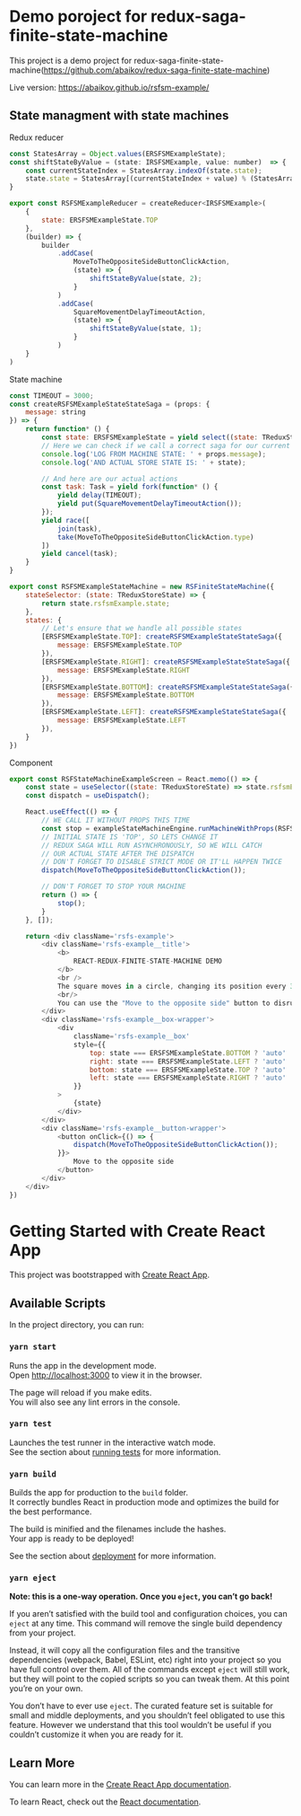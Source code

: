 # Demo poroject for redux-saga-finite-state-machine

This project is a demo project for redux-saga-finite-state-machine(https://github.com/abaikov/redux-saga-finite-state-machine)

Live version: https://abaikov.github.io/rsfsm-example/

## State managment with state machines

Redux reducer

```javascript
const StatesArray = Object.values(ERSFSMExampleState);
const shiftStateByValue = (state: IRSFSMExample, value: number)  => {
    const currentStateIndex = StatesArray.indexOf(state.state);
    state.state = StatesArray[(currentStateIndex + value) % (StatesArray.length)]
}

export const RSFSMExampleReducer = createReducer<IRSFSMExample>(
    {
        state: ERSFSMExampleState.TOP
    }, 
    (builder) => {
        builder
            .addCase(
                MoveToTheOppositeSideButtonClickAction,
                (state) => {
                    shiftStateByValue(state, 2);
                }
            )
            .addCase(
                SquareMovementDelayTimeoutAction,
                (state) => {
                    shiftStateByValue(state, 1);
                }
            )
    }
)
```

State machine

```javascript
const TIMEOUT = 3000;
const createRSFSMExampleStateStateSaga = (props: {
    message: string
}) => {
    return function* () {
        const state: ERSFSMExampleState = yield select((state: TReduxStoreState) => state.rsfsmExample.state);
        // Here we can check if we call a correct saga for our current state
        console.log('LOG FROM MACHINE STATE: ' + props.message);
        console.log('AND ACTUAL STORE STATE IS: ' + state);

        // And here are our actual actions
        const task: Task = yield fork(function* () {
            yield delay(TIMEOUT);
            yield put(SquareMovementDelayTimeoutAction());
        });
        yield race([
            join(task),
            take(MoveToTheOppositeSideButtonClickAction.type)
        ])
        yield cancel(task);
    }
}

export const RSFSMExampleStateMachine = new RSFiniteStateMachine({
    stateSelector: (state: TReduxStoreState) => {
        return state.rsfsmExample.state;
    },
    states: {
        // Let's ensure that we handle all possible states
        [ERSFSMExampleState.TOP]: createRSFSMExampleStateStateSaga({
            message: ERSFSMExampleState.TOP 
        }),
        [ERSFSMExampleState.RIGHT]: createRSFSMExampleStateStateSaga({
            message: ERSFSMExampleState.RIGHT
        }),
        [ERSFSMExampleState.BOTTOM]: createRSFSMExampleStateStateSaga({
            message: ERSFSMExampleState.BOTTOM
        }),
        [ERSFSMExampleState.LEFT]: createRSFSMExampleStateStateSaga({
            message: ERSFSMExampleState.LEFT
        }),
    }
})
```

Component

```javascript
export const RSFStateMachineExampleScreen = React.memo(() => {
    const state = useSelector((state: TReduxStoreState) => state.rsfsmExample.state);
    const dispatch = useDispatch();

    React.useEffect(() => {
        // WE CALL IT WITHOUT PROPS THIS TIME
        const stop = exampleStateMachineEngine.runMachineWithProps(RSFSMExampleStateMachine);
        // INITIAL STATE IS 'TOP', SO LETS CHANGE IT
        // REDUX SAGA WILL RUN ASYNCHRONOUSLY, SO WE WILL CATCH
        // OUR ACTUAL STATE AFTER THE DISPATCH
        // DON'T FORGET TO DISABLE STRICT MODE OR IT'LL HAPPEN TWICE
        dispatch(MoveToTheOppositeSideButtonClickAction());

        // DON'T FORGET TO STOP YOUR MACHINE
        return () => {
            stop();
        }
    }, []);

    return <div className='rsfs-example'>
        <div className='rsfs-example__title'>
            <b>
                REACT-REDUX-FINITE-STATE-MACHINE DEMO
            </b>
            <br />
            The square moves in a circle, changing its position every 3 seconds. 
            <br/>
            You can use the "Move to the opposite side" button to disrupt its movement.
        </div>
        <div className='rsfs-example__box-wrapper'>
            <div 
                className='rsfs-example__box'
                style={{
                    top: state === ERSFSMExampleState.BOTTOM ? 'auto' : 0,
                    right: state === ERSFSMExampleState.LEFT ? 'auto' : 0,
                    bottom: state === ERSFSMExampleState.TOP ? 'auto' : 0,
                    left: state === ERSFSMExampleState.RIGHT ? 'auto' : 0,
                }}
            >
                {state}
            </div>
        </div>
        <div className='rsfs-example__button-wrapper'>
            <button onClick={() => {
                dispatch(MoveToTheOppositeSideButtonClickAction());
            }}>
                Move to the opposite side
            </button>
        </div>
    </div>
})
```

# Getting Started with Create React App

This project was bootstrapped with [Create React App](https://github.com/facebook/create-react-app).

## Available Scripts

In the project directory, you can run:

### `yarn start`

Runs the app in the development mode.\
Open [http://localhost:3000](http://localhost:3000) to view it in the browser.

The page will reload if you make edits.\
You will also see any lint errors in the console.

### `yarn test`

Launches the test runner in the interactive watch mode.\
See the section about [running tests](https://facebook.github.io/create-react-app/docs/running-tests) for more information.

### `yarn build`

Builds the app for production to the `build` folder.\
It correctly bundles React in production mode and optimizes the build for the best performance.

The build is minified and the filenames include the hashes.\
Your app is ready to be deployed!

See the section about [deployment](https://facebook.github.io/create-react-app/docs/deployment) for more information.

### `yarn eject`

**Note: this is a one-way operation. Once you `eject`, you can’t go back!**

If you aren’t satisfied with the build tool and configuration choices, you can `eject` at any time. This command will remove the single build dependency from your project.

Instead, it will copy all the configuration files and the transitive dependencies (webpack, Babel, ESLint, etc) right into your project so you have full control over them. All of the commands except `eject` will still work, but they will point to the copied scripts so you can tweak them. At this point you’re on your own.

You don’t have to ever use `eject`. The curated feature set is suitable for small and middle deployments, and you shouldn’t feel obligated to use this feature. However we understand that this tool wouldn’t be useful if you couldn’t customize it when you are ready for it.

## Learn More

You can learn more in the [Create React App documentation](https://facebook.github.io/create-react-app/docs/getting-started).

To learn React, check out the [React documentation](https://reactjs.org/).
